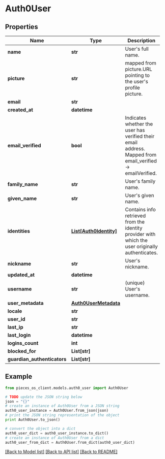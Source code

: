 # Auth0User



## Properties
Name | Type | Description | Notes
------------ | ------------- | ------------- | -------------
**name** | **str** |  User&#39;s full name. | [optional] 
**picture** | **str** | mapped from picture.URL pointing to the user&#39;s profile picture.  | [optional] 
**email** | **str** |  | [optional] 
**created_at** | **datetime** |  | [optional] 
**email_verified** | **bool** | Indicates whether the user has verified their email address. Mapped from email_verified -&gt; emailVerified. | [optional] 
**family_name** | **str** | User&#39;s family name. | [optional] 
**given_name** | **str** | User&#39;s given name.  | [optional] 
**identities** | [**List[Auth0Identity]**](Auth0Identity.md) | Contains info retrieved from the identity provider with which the user originally authenticates. | [optional] 
**nickname** | **str** | User&#39;s nickname.  | [optional] 
**updated_at** | **datetime** |  | [optional] 
**username** | **str** |  (unique) User&#39;s username.   | [optional] 
**user_metadata** | [**Auth0UserMetadata**](Auth0UserMetadata.md) |  | [optional] 
**locale** | **str** |  | [optional] 
**user_id** | **str** |  | [optional] 
**last_ip** | **str** |  | [optional] 
**last_login** | **datetime** |  | [optional] 
**logins_count** | **int** |  | [optional] 
**blocked_for** | **List[str]** |  | [optional] 
**guardian_authenticators** | **List[str]** |  | [optional] 

## Example

```python
from pieces_os_client.models.auth0_user import Auth0User

# TODO update the JSON string below
json = "{}"
# create an instance of Auth0User from a JSON string
auth0_user_instance = Auth0User.from_json(json)
# print the JSON string representation of the object
print Auth0User.to_json()

# convert the object into a dict
auth0_user_dict = auth0_user_instance.to_dict()
# create an instance of Auth0User from a dict
auth0_user_from_dict = Auth0User.from_dict(auth0_user_dict)
```
[[Back to Model list]](../README.md#documentation-for-models) [[Back to API list]](../README.md#documentation-for-api-endpoints) [[Back to README]](../README.md)


